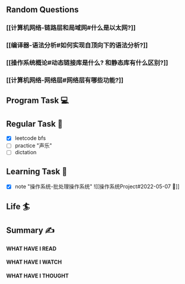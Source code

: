 ## Random Questions
### [[计算机网络-链路层和局域网#什么是以太网?]]

### [[编译器-语法分析#如何实现自顶向下的语法分析?]]

### [[操作系统概论#动态链接库是什么? 和静态库有什么区别?]]

### [[计算机网络-网络层#网络层有哪些功能?]]



## Program Task  💻

## Regular Task  🤡
- [x] leetcode bfs
- [ ] practice "声乐"
- [ ] dictation

## Learning Task 🎯
- [x] note "操作系统-批处理操作系统"
	![[操作系统Project#2022-05-07 📅]]

## Life 🏄

## Summary ✍
####  WHAT HAVE I READ

#### WHAT HAVE I WATCH

#### WHAT HAVE I THOUGHT
